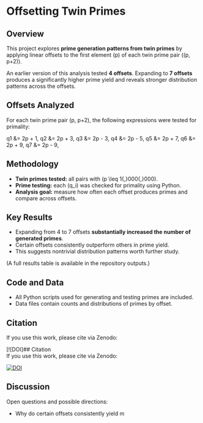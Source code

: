 # Offsetting Twin Primes  

## Overview  
This project explores **prime generation patterns from twin primes** by applying linear offsets to the first element \(p\) of each twin prime pair \((p, p+2)\).  

An earlier version of this analysis tested **4 offsets**. Expanding to **7 offsets** produces a significantly higher prime yield and reveals stronger distribution patterns across the offsets.  

## Offsets Analyzed  
For each twin prime pair \(p, p+2)\, the following expressions were tested for primality:  


q1 &= 2p + 1,
q2 &= 2p + 3,
q3 &= 2p - 3,
q4 &= 2p - 5,
q5 &= 2p + 7,
q6 &= 2p + 9,
q7 &= 2p - 9,


## Methodology  
- **Twin primes tested:** all pairs with \(p \leq 1{,}000{,}000\).  
- **Prime testing:** each \(q_i\) was checked for primality using Python.  
- **Analysis goal:** measure how often each offset produces primes and compare across offsets.  

## Key Results  
- Expanding from 4 to 7 offsets **substantially increased the number of generated primes**.  
- Certain offsets consistently outperform others in prime yield.  
- This suggests nontrivial distribution patterns worth further study.  

(A full results table is available in the repository outputs.)  

## Code and Data  
- All Python scripts used for generating and testing primes are included.  
- Data files contain counts and distributions of primes by offset.  

## Citation  
If you use this work, please cite via Zenodo:  

[![DOI]## Citation  
If you use this work, please cite via Zenodo:  

[![DOI](https://zenodo.org/badge/DOI/10.5281/zenodo.16804729.svg)](https://doi.org/10.5281/zenodo.16804729)  

## Discussion  
Open questions and possible directions:  
- Why do certain offsets consistently yield m
